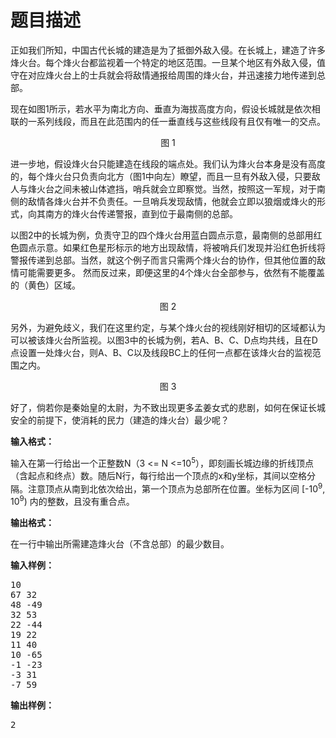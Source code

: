 # 题目描述


<div id="body" class="span-22 last">
<div id="problemContent">
<p>
正如我们所知，中国古代长城的建造是为了抵御外敌入侵。在长城上，建造了许多烽火台。每个烽火台都监视着一个特定的地区范围。一旦某个地区有外敌入侵，值守在对应烽火台上的士兵就会将敌情通报给周围的烽火台，并迅速接力地传递到总部。
</p>
<p>
现在如图1所示，若水平为南北方向、垂直为海拔高度方向，假设长城就是依次相联的一系列线段，而且在此范围内的任一垂直线与这些线段有且仅有唯一的交点。
</p>
<center>
<img src="/upload/image/20170318/20170318205755_62907.jpg" alt=""/><br/>
图 1
</center>
<p>
进一步地，假设烽火台只能建造在线段的端点处。我们认为烽火台本身是没有高度的，每个烽火台只负责向北方（图1中向左）瞭望，而且一旦有外敌入侵，只要敌人与烽火台之间未被山体遮挡，哨兵就会立即察觉。当然，按照这一军规，对于南侧的敌情各烽火台并不负责任。一旦哨兵发现敌情，他就会立即以狼烟或烽火的形式，向其南方的烽火台传递警报，直到位于最南侧的总部。
</p>
<p>
以图2中的长城为例，负责守卫的四个烽火台用蓝白圆点示意，最南侧的总部用红色圆点示意。如果红色星形标示的地方出现敌情，将被哨兵们发现并沿红色折线将警报传递到总部。当然，就这个例子而言只需两个烽火台的协作，但其他位置的敌情可能需要更多。
然而反过来，即便这里的4个烽火台全部参与，依然有不能覆盖的（黄色）区域。
</p>
<center>
<img src="/upload/image/20170318/20170318205803_36909.jpg" alt=""/><br/>
图 2
</center>
<p>
另外，为避免歧义，我们在这里约定，与某个烽火台的视线刚好相切的区域都认为可以被该烽火台所监视。以图3中的长城为例，若A、B、C、D点均共线，且在D点设置一处烽火台，则A、B、C以及线段BC上的任何一点都在该烽火台的监视范围之内。
</p>
<center>
<img src="/upload/image/20170318/20170318205810_39671.jpg" alt=""/><br/>
图 3
</center>
<p>
好了，倘若你是秦始皇的太尉，为不致出现更多孟姜女式的悲剧，如何在保证长城安全的前提下，使消耗的民力（建造的烽火台）最少呢？
</p>
<p>
<b> 输入格式： </b> 
</p>
<p>
输入在第一行给出一个正整数N（3 &lt;= N &lt;=10<sup>5</sup>），即刻画长城边缘的折线顶点（含起点和终点）数。随后N行，每行给出一个顶点的x和y坐标，其间以空格分隔。注意顶点从南到北依次给出，第一个顶点为总部所在位置。坐标为区间 [-10<sup>9</sup>, 10<sup>9</sup>) 内的整数，且没有重合点。
</p>
<p>
<b> 输出格式： </b> 
</p>
<p>
在一行中输出所需建造烽火台（不含总部）的最少数目。
</p>
<b>输入样例：</b> 
<pre>10
67 32
48 -49
32 53
22 -44
19 22
11 40
10 -65
-1 -23
-3 31
-7 59
</pre>
<b>输出样例：</b> 
<pre>2</pre>
</div>
</div>
